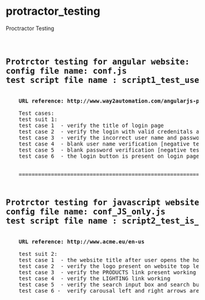 # protractor_testing
Proctractor Testing
<pre>
<h2>
Protrctor testing for angular website:
config file name: conf.js
test script file name : script1_test_userLogin.js
</h2>
   <b> URL reference: http://www.way2automation.com/angularjs-protractor/registeration/#/login</b>
   
    Test cases:
    test suit 1:
    test case 1  - verify the title of login page
    test case 2  - verify the login with valid credenitals and validate user navigate to expected URL
    test case 3  - verify the incorrect user name and password	
    test case 4  - blank user name verification [negative testing]
    test case 5  - blank password verification [negative testing]
    test case 6  - the login button is present on login page
   
   
    =================================================================================================== 
<h2>
Protrctor testing for javascript website:
config file name: conf_JS_only.js
test script file name : script2_test_is_onlyWebsite.js
</h2>
   <b> URL reference: http://www.acme.eu/en-us</b>
   
    test suit 2: 
    test case 1  - the website title after user opens the home page "verify the ACME - right now"
    test case 2  - verify the logo present on website top left corner
    test case 3  - verify the PRODUCTS link present working
    test case 4  - verify the LIGHTING link working
    test case 5  - verify the search input box and search button on top right corner of page
    test case 6 -  verify carousal left and right arrows are working
</pre>




